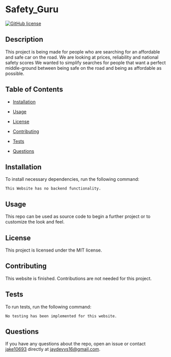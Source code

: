 
# Safety_Guru
[![GitHub license](https://img.shields.io/badge/license-MIT-blue.svg)](https://github.com/jake10693/safety_guru)

## Description

This project is being made for people who are searching for an affordable and safe car on the road. We are looking at prices, reliability and national safety scores We wanted to simplify searches for people that want a perfect middle-ground between being safe on the road and being as affordable as possible.

## Table of Contents 

* [Installation](#installation)

* [Usage](#usage)

* [License](#license)

* [Contributing](#contributing)

* [Tests](#tests)

* [Questions](#questions)

## Installation

To install necessary dependencies, run the following command:

```
This Website has no backend functionality.
```

## Usage

This repo can be used as source code to begin a further project or to customize the look and feel. 

## License

This project is licensed under the MIT license.
  
## Contributing

This website is finished. Contributions are not needed for this project.

## Tests

To run tests, run the following command:

```
No testing has been implemented for this website.
```

## Questions

If you have any questions about the repo, open an issue or contact [jake10693](undefined) directly at jaydevvs16@gmail.com.

